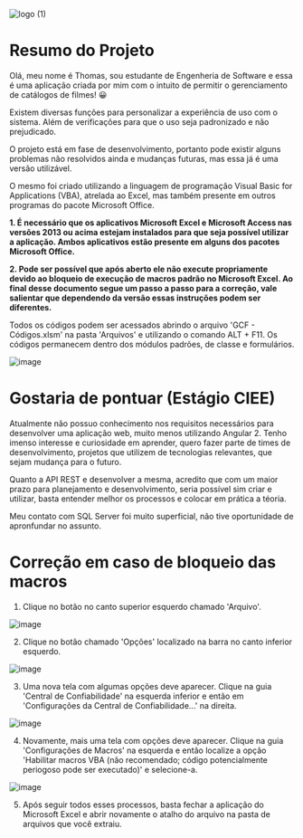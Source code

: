 ![logo (1)](https://user-images.githubusercontent.com/101607968/198910701-dd220728-d8f0-4aa8-94c1-ff92b2dc0399.png)

# Resumo do Projeto

Olá, meu nome é Thomas, sou estudante de Engenheria de Software e essa é uma aplicação criada por mim com o intuito de permitir o gerenciamento de catálogos de filmes! 😀

Existem diversas funções para personalizar a experiência de uso com o sistema. Além de verificações para que o uso seja padronizado e não prejudicado.

O projeto está em fase de desenvolvimento, portanto pode existir alguns problemas não resolvidos ainda e mudanças futuras, mas essa já é uma versão utilizável. 

O mesmo foi criado utilizando a linguagem de programação Visual Basic for Applications (VBA), atrelada ao Excel, mas também presente em outros programas do pacote Microsoft Office.

**1. É necessário que os aplicativos Microsoft Excel e Microsoft Access nas versões 2013 ou acima estejam instalados para que seja possível utilizar a aplicação. Ambos aplicativos estão presente em alguns dos pacotes Microsoft Office.**

**2. Pode ser possível que após aberto ele não execute propriamente devido ao bloqueio de execução de macros padrão no Microsoft Excel. Ao final desse documento segue um passo a passo para a correção, vale salientar que dependendo da versão essas instruções podem ser diferentes.**

Todos os códigos podem ser acessados abrindo o arquivo 'GCF - Códigos.xlsm' na pasta 'Arquivos' e utilizando o comando ALT + F11. Os códigos permanecem dentro dos módulos padrões, de classe e formulários.

![image](https://user-images.githubusercontent.com/101607968/198916046-9cf4179b-a247-4e11-a382-c2478e6e737b.png)

# Gostaria de pontuar (Estágio CIEE)

Atualmente não possuo conhecimento nos requisitos necessários para desenvolver uma aplicação web, muito menos utilizando Angular 2. Tenho imenso interesse e curiosidade em aprender, quero fazer parte de times de desenvolvimento, projetos que utilizem de tecnologias relevantes, que sejam mudança para o futuro.

Quanto a API REST e desenvolver a mesma, acredito que com um maior prazo para planejamento e desenvolvimento, seria possível sim criar e utilizar, basta entender melhor os processos e colocar em prática a téoria. 

Meu contato com SQL Server foi muito superficial, não tive oportunidade de apronfundar no assunto.

# Correção em caso de bloqueio das macros

1. Clique no botão no canto superior esquerdo chamado 'Arquivo'.

![image](https://user-images.githubusercontent.com/101607968/198911466-1ea1c7ae-84d6-4aa5-9dff-331613c31188.png)

2. Clique no botão chamado 'Opções' localizado na barra no canto inferior esquerdo.

![image](https://user-images.githubusercontent.com/101607968/198911523-a1cf57c7-fadf-40ca-b04a-548d1a5337b9.png)

3. Uma nova tela com algumas opções deve aparecer. Clique na guia 'Central de Confiabilidade' na esquerda inferior e então em 'Configurações da Central de Confiabilidade...' na direita.

![image](https://user-images.githubusercontent.com/101607968/198911740-4a171822-001a-4fdb-894b-90decaa377b8.png)

4. Novamente, mais uma tela com opções deve aparecer. Clique na guia 'Configurações de Macros' na esquerda e então localize a opção 'Habilitar macros VBA (não recomendado; código potencialmente periogoso pode ser executado)' e selecione-a.

![image](https://user-images.githubusercontent.com/101607968/198911957-7dafad72-9048-4277-bb82-e245861baa35.png)

5. Após seguir todos esses processos, basta fechar a aplicação do Microsoft Excel e abrir novamente o atalho do arquivo na pasta de arquivos que você extraiu.
 

